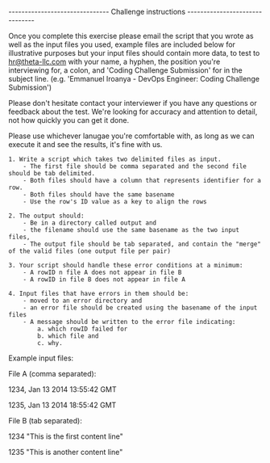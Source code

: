 ------------------------------- Challenge instructions -------------------------------

Once you complete this exercise please email the script that you wrote as well as the input files you used, example files are included below for illustrative purposes but your input files should contain more data, to test to hr@theta-llc.com with your name, a hyphen, the position you're interviewing for, a colon, and 'Coding Challenge Submission' for in  the subject line. (e.g. 'Emmanuel Iroanya - DevOps Engineer: Coding Challenge Submission') 

Please don't hesitate contact your interviewer if you have any questions or feedback about the test.  We're looking for accuracy and attention to detail, not how quickly you can get it done.

Please use whichever lanugae you're comfortable with, as long as we can execute it and see the results, it's fine with us.

    1. Write a script which takes two delimited files as input.
        - The first file should be comma separated and the second file should be tab delimited. 
        - Both files should have a column that represents identifier for a row.
        - Both files should have the same basename
        - Use the row's ID value as a key to align the rows
        
    2. The output should:
        - Be in a directory called output and 
        - the filename should use the same basename as the two input files, 
        - The output file should be tab separated, and contain the "merge" of the valid files (one output file per pair)

    3. Your script should handle these error conditions at a minimum:
        - A rowID n file A does not appear in file B
        - A rowID in file B does not appear in file A

    4. Input files that have errors in them should be:
        - moved to an error directory and 
        - an error file should be created using the basename of the input files
        - A message should be written to the error file indicating:
            a. which rowID failed for 
            b. which file and 
            c. why.

Example input files:

File A (comma separated):

1234, Jan 13 2014 13:55:42 GMT

1235, Jan 13 2014 18:55:42 GMT

File B (tab separated):

1234	   "This is the first content line"

1235	   "This is another content line"